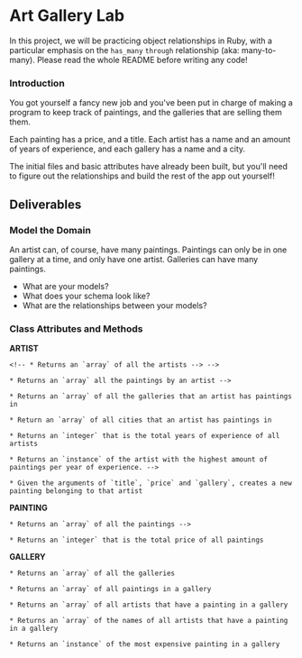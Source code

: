 # Art Gallery Lab

In this project, we will be practicing object relationships in Ruby, with a particular emphasis on the `has_many` `through` relationship (aka: many-to-many). Please read the whole README before writing any code!

### Introduction

You got yourself a fancy new job and you've been put in charge of making a program to keep track of paintings, and the galleries that are selling them them.  

Each painting has a price, and a title.  Each artist has a name and an amount of years of experience, and each gallery has a name and a city.

The initial files and basic attributes have already been built, but you'll need to figure out the relationships and build the rest of the app out yourself!

## Deliverables

### Model the Domain

An artist can, of course, have many paintings. Paintings can only be in one gallery at a time, and only have one artist.  Galleries can have many paintings.

* What are your models?
* What does your schema look like?
* What are the relationships between your models?



### Class Attributes and Methods

**ARTIST**

  <!-- * `Artist.all` -->
    <!-- * Returns an `array` of all the artists --> -->

  <!-- `Artist#paintings` -->
    * Returns an `array` all the paintings by an artist -->

  <!-- `Artist#galleries` -->
    * Returns an `array` of all the galleries that an artist has paintings in

  <!-- * `Artist#cities` -->
    * Return an `array` of all cities that an artist has paintings in

  <!-- * `Artist.total_experience` -->
    * Returns an `integer` that is the total years of experience of all artists

  <!-- * `Artist.most_prolific` -->
    * Returns an `instance` of the artist with the highest amount of paintings per year of experience. -->

  <!-- `Artist#create_painting` -->
    * Given the arguments of `title`, `price` and `gallery`, creates a new painting belonging to that artist

**PAINTING**

  <!-- * `Painting.all` -->
    * Returns an `array` of all the paintings -->

<!-- * `Painting.total_price` -->
    * Returns an `integer` that is the total price of all paintings

**GALLERY**

  <!-- * `Gallery.all` -->
    * Returns an `array` of all the galleries

  <!-- * `Gallery#paintings` -->
    * Returns an `array` of all paintings in a gallery

  <!-- * `Gallery#artists` -->
    * Returns an `array` of all artists that have a painting in a gallery

  <!-- * `Gallery#artist_names` -->
    * Returns an `array` of the names of all artists that have a painting in a gallery

  <!-- * `Gallery#most_expensive_painting` -->
    * Returns an `instance` of the most expensive painting in a gallery

